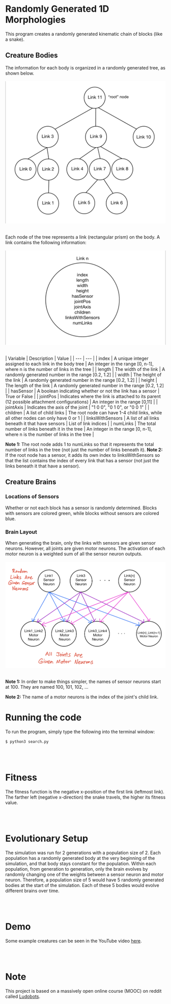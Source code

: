 # Randomly Generated 1D Morphologies

This program creates a randomly generated kinematic chain of blocks (like a snake).


## Creature Bodies

The information for each body is organized in a randomly generated tree, as shown below.
<br/>
<br/>
![Body Tree](images/body_tree.PNG "Body Tree")
<br/>
<br/>


Each node of the tree represents a link (rectangular prism) on the body. A link contains the following information:
<br/>
<br/>
![Link](images/link.PNG "Link")
<br/>
<br/>


| Variable | Description | Value |
| --- | --- |
| index | A unique integer assigned to each link in the body tree | An integer in the range [0, n-1], where n is the number of links in the tree |
| length | The width of the link | A randomly generated number in the range [0.2, 1.2] |
| width | The height of the link | A randomly generated number in the range [0.2, 1.2] |
| height | The length of the link | A randomly generated number in the range [0.2, 1.2] |
| hasSensor | A boolean indicating whether or not the link has a sensor | True or False |
| jointPos | Indicates where the link is attached to its parent (12 possible attachment configurations) | An integer in the range [0,11] |
| jointAxis | Indicates the axis of the joint | "1 0 0", "0 1 0", or "0 0 1" |
| children | A list of child links | The root node can have 1-4 child links, while all other nodes can only have 0 or 1 |
| linksWithSensors | A list of all links beneath it that have sensors | List of link indices |
| numLinks | The total number of links beneath it in the tree | An integer in the range [0, n-1], where n is the number of links in the tree |


__Note 1:__ The root node adds 1 to numLinks so that it represents the total number of links in the tree (not just the number of links beneath it).
__Note 2:__ If the root node has a sensor, it adds its own index to linksWithSensors so that the list contains the index of every link that has a sensor (not just the links beneath it that have a sensor).

## Creature Brains

### Locations of Sensors

Whether or not each block has a sensor is randomly determined. Blocks with sensors are colored green, while blocks without sensors are colored blue.

### Brain Layout

When generating the brain, only the links with sensors are given sensor neurons. However, all joints are given motor neurons. The activation of each motor neuron is a weighted sum of all the sensor neuron outputs.
<br/>
<br/>
![Brain Layout](images/brain_diagram.PNG "Brain Layout")
<br/>
<br/>


__Note 1:__ In order to make things simpler, the names of sensor neurons start at 100. They are named 100, 101, 102, ...

__Note 2:__ The name of a motor neurons is the index of the joint's child link.


# Running the code

To run the program, simply type the following into the terminal window:

```bash
$ python3 search.py
```


<br/>
<br/>

# Fitness

The fitness function is the negative x-position of the first link (leftmost link). The farther left (negative x-direction) the snake travels, the higher its fitness value.

<br/>
<br/>

# Evolutionary Setup

The simulation was run for 2 generations with a population size of 2. Each population has a randomly generated body at the very beginning of the simulation, and that body stays constant for the population. Within each population, from generation to generation, only the brain evolves by randomly changing one of the weights between a sensor neuron and motor neuron. Therefore, a population size of 5 would have 5 randomly generated bodies at the start of the simulation. Each of these 5 bodies would evolve different brains over time.

<br/>
<br/>

# Demo

Some example creatures can be seen in the YouTube video [here](https://youtu.be/aakqaf5leJk).

<br/>
<br/>

# Note

This project is based on a massively open online course (MOOC) on reddit called [Ludobots](https://www.reddit.com/r/ludobots/wiki/installation/).